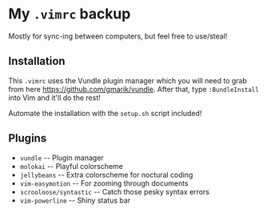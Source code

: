 # My `.vimrc` backup
Mostly for sync-ing between computers, but feel free to use/steal!

## Installation
This `.vimrc` uses the Vundle plugin manager which you will need to grab from here https://github.com/gmarik/vundle. After that, type `:BundleInstall` into Vim and it'll do the rest!

Automate the installation with the `setup.sh` script included!

## Plugins
* `vundle` -- Plugin manager
* `molokai` -- Playful colorscheme
* `jellybeans` -- Extra colorscheme for noctural coding
* `vim-easymotion` -- For zooming through documents
* `scrooloose/syntastic` -- Catch those pesky syntax errors
* `vim-powerline` -- Shiny status bar
